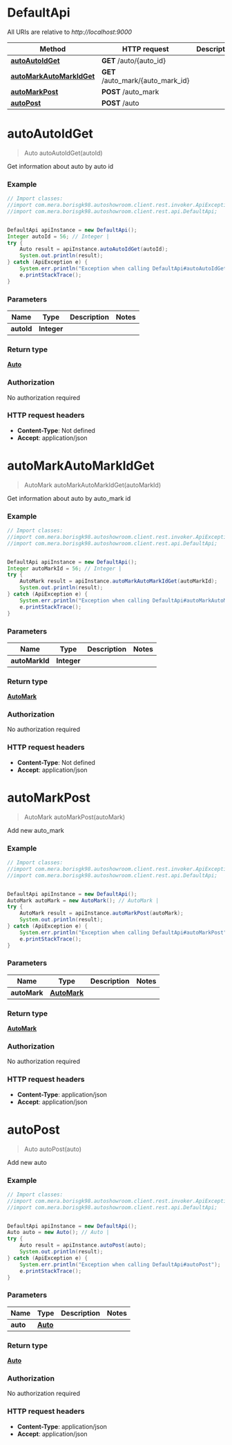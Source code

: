 # DefaultApi

All URIs are relative to *http://localhost:9000*

Method | HTTP request | Description
------------- | ------------- | -------------
[**autoAutoIdGet**](DefaultApi.md#autoAutoIdGet) | **GET** /auto/{auto_id} | 
[**autoMarkAutoMarkIdGet**](DefaultApi.md#autoMarkAutoMarkIdGet) | **GET** /auto_mark/{auto_mark_id} | 
[**autoMarkPost**](DefaultApi.md#autoMarkPost) | **POST** /auto_mark | 
[**autoPost**](DefaultApi.md#autoPost) | **POST** /auto | 


<a name="autoAutoIdGet"></a>
# **autoAutoIdGet**
> Auto autoAutoIdGet(autoId)



Get information about auto by auto id

### Example
```java
// Import classes:
//import com.mera.borisgk98.autoshowroom.client.rest.invoker.ApiException;
//import com.mera.borisgk98.autoshowroom.client.rest.api.DefaultApi;


DefaultApi apiInstance = new DefaultApi();
Integer autoId = 56; // Integer | 
try {
    Auto result = apiInstance.autoAutoIdGet(autoId);
    System.out.println(result);
} catch (ApiException e) {
    System.err.println("Exception when calling DefaultApi#autoAutoIdGet");
    e.printStackTrace();
}
```

### Parameters

Name | Type | Description  | Notes
------------- | ------------- | ------------- | -------------
 **autoId** | **Integer**|  |

### Return type

[**Auto**](Auto.md)

### Authorization

No authorization required

### HTTP request headers

 - **Content-Type**: Not defined
 - **Accept**: application/json

<a name="autoMarkAutoMarkIdGet"></a>
# **autoMarkAutoMarkIdGet**
> AutoMark autoMarkAutoMarkIdGet(autoMarkId)



Get information about auto by auto_mark id

### Example
```java
// Import classes:
//import com.mera.borisgk98.autoshowroom.client.rest.invoker.ApiException;
//import com.mera.borisgk98.autoshowroom.client.rest.api.DefaultApi;


DefaultApi apiInstance = new DefaultApi();
Integer autoMarkId = 56; // Integer | 
try {
    AutoMark result = apiInstance.autoMarkAutoMarkIdGet(autoMarkId);
    System.out.println(result);
} catch (ApiException e) {
    System.err.println("Exception when calling DefaultApi#autoMarkAutoMarkIdGet");
    e.printStackTrace();
}
```

### Parameters

Name | Type | Description  | Notes
------------- | ------------- | ------------- | -------------
 **autoMarkId** | **Integer**|  |

### Return type

[**AutoMark**](AutoMark.md)

### Authorization

No authorization required

### HTTP request headers

 - **Content-Type**: Not defined
 - **Accept**: application/json

<a name="autoMarkPost"></a>
# **autoMarkPost**
> AutoMark autoMarkPost(autoMark)



Add new auto_mark

### Example
```java
// Import classes:
//import com.mera.borisgk98.autoshowroom.client.rest.invoker.ApiException;
//import com.mera.borisgk98.autoshowroom.client.rest.api.DefaultApi;


DefaultApi apiInstance = new DefaultApi();
AutoMark autoMark = new AutoMark(); // AutoMark | 
try {
    AutoMark result = apiInstance.autoMarkPost(autoMark);
    System.out.println(result);
} catch (ApiException e) {
    System.err.println("Exception when calling DefaultApi#autoMarkPost");
    e.printStackTrace();
}
```

### Parameters

Name | Type | Description  | Notes
------------- | ------------- | ------------- | -------------
 **autoMark** | [**AutoMark**](AutoMark.md)|  |

### Return type

[**AutoMark**](AutoMark.md)

### Authorization

No authorization required

### HTTP request headers

 - **Content-Type**: application/json
 - **Accept**: application/json

<a name="autoPost"></a>
# **autoPost**
> Auto autoPost(auto)



Add new auto

### Example
```java
// Import classes:
//import com.mera.borisgk98.autoshowroom.client.rest.invoker.ApiException;
//import com.mera.borisgk98.autoshowroom.client.rest.api.DefaultApi;


DefaultApi apiInstance = new DefaultApi();
Auto auto = new Auto(); // Auto | 
try {
    Auto result = apiInstance.autoPost(auto);
    System.out.println(result);
} catch (ApiException e) {
    System.err.println("Exception when calling DefaultApi#autoPost");
    e.printStackTrace();
}
```

### Parameters

Name | Type | Description  | Notes
------------- | ------------- | ------------- | -------------
 **auto** | [**Auto**](Auto.md)|  |

### Return type

[**Auto**](Auto.md)

### Authorization

No authorization required

### HTTP request headers

 - **Content-Type**: application/json
 - **Accept**: application/json

